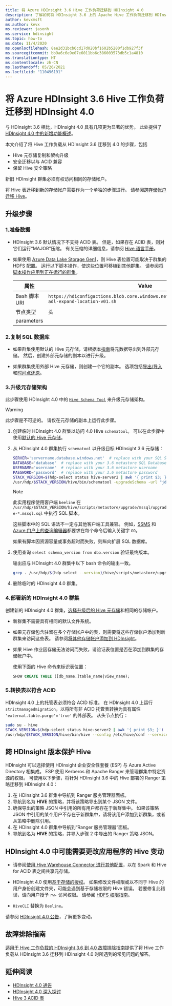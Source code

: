 ```yaml
---
title: 将 Azure HDInsight 3.6 Hive 工作负荷迁移到 HDInsight 4.0
description: 了解如何将 HDInsight 3.6 上的 Apache Hive 工作负荷迁移到 HDInsight 4.0。
author: kevxmsft
ms.author: kevx
ms.reviewer: jasonh
ms.service: hdinsight
ms.topic: how-to
ms.date: 11/4/2020
ms.openlocfilehash: 8ae2d31bcb6cd17d020bf1602b5280f1db927f3f
ms.sourcegitcommit: bb9a6c6e9e07e6011bb6c386003573db5c1a4810
ms.translationtype: HT
ms.contentlocale: zh-CN
ms.lasthandoff: 05/26/2021
ms.locfileid: "110496191"
---
```

# <a name="migrate-azure-hdinsight-36-hive-workloads-to-hdinsight-40"></a>将 Azure HDInsight 3.6 Hive 工作负荷迁移到 HDInsight 4.0

与 HDInsight 3.6 相比，HDInsight 4.0 具有几项更为显著的优势。 此处提供了 [HDInsight 4.0 中的新增功能概述](../hdinsight-version-release.md)。

本文介绍了将 Hive 工作负载从 HDInsight 3.6 迁移到 4.0 的步骤，包括

* Hive 元存储复制和架构升级
* 安全迁移以与 ACID 兼容
* 保留 Hive 安全策略

新旧 HDInsight 群集必须有权访问相同的存储帐户。

将 Hive 表迁移到新的存储帐户需要作为一个单独的步骤进行。 请参阅[跨存储帐户迁移 Hive](./hive-migration-across-storage-accounts.md)。

## <a name="steps-to-upgrade"></a>升级步骤

### <a name="1-prepare-the-data"></a>1.准备数据

* HDInsight 3.6 默认情况下不支持 ACID 表。 但是，如果存在 ACID 表，则对它们运行“MAJOR”压缩。 有关压缩的详细信息，请参阅 [Hive 语言手册](https://cwiki.apache.org/confluence/display/Hive/LanguageManual+DDL#LanguageManualDDL-AlterTable/Partition/Compact)。

* 如果使用 [Azure Data Lake Storage Gen1](../overview-data-lake-storage-gen1.md)，则 Hive 表位置可能取决于群集的 HDFS 配置。 运行以下脚本操作，使这些位置可移植到其他群集。 请参阅[将脚本操作应用到正在运行的群集](../hdinsight-hadoop-customize-cluster-linux.md#script-action-to-a-running-cluster)。

    |属性 | Value |
    |---|---|
    |Bash 脚本 URI|`https://hdiconfigactions.blob.core.windows.net/linuxhivemigrationv01/hive-adl-expand-location-v01.sh`|
    |节点类型|头|
    |parameters||

### <a name="2-copy-the-sql-database"></a>2.复制 SQL 数据库

* 如果群集使用默认的 Hive 元存储，请根据本[指南](./hive-default-metastore-export-import.md)将元数据导出到外部元存储。 然后，创建外部元存储的副本以进行升级。

* 如果群集使用外部 Hive 元存储，则创建一个它的副本。 选项包括[导出/导入](../../azure-sql/database/database-export.md)和[时间点还原](../../azure-sql/database/recovery-using-backups.md#point-in-time-restore)。

### <a name="3-upgrade-the-metastore-schema"></a>3.升级元存储架构

此步骤使用 HDInsight 4.0 中的 [`Hive Schema Tool`](https://cwiki.apache.org/confluence/display/Hive/Hive+Schema+Tool) 来升级元存储架构。

> [!Warning]
> 此步骤是不可逆的。 请仅在元存储的副本上运行此步骤。

1. 创建临时 HDInsight 4.0 群集以访问 4.0 Hive `schematool`。 可以在此步骤中使用[默认的 Hive 元存储](../hdinsight-use-external-metadata-stores.md#default-metastore)。

1. 从 HDInsight 4.0 群集执行 `schematool` 以升级目标 HDInsight 3.6 元存储：

    ```sh
    SERVER='servername.database.windows.net'  # replace with your SQL Server
    DATABASE='database'  # replace with your 3.6 metastore SQL Database
    USERNAME='username'  # replace with your 3.6 metastore username
    PASSWORD='password'  # replace with your 3.6 metastore password
    STACK_VERSION=$(hdp-select status hive-server2 | awk '{ print $3; }')
    /usr/hdp/$STACK_VERSION/hive/bin/schematool -upgradeSchema -url "jdbc:sqlserver://$SERVER;databaseName=$DATABASE;trustServerCertificate=false;encrypt=true;hostNameInCertificate=*.database.windows.net;" -userName "$USERNAME" -passWord "$PASSWORD" -dbType "mssql" --verbose
    ```

    > [!NOTE]
    > 此实用程序使用客户端 `beeline` 在 `/usr/hdp/$STACK_VERSION/hive/scripts/metastore/upgrade/mssql/upgrade-*.mssql.sql` 中执行 SQL 脚本。
    >
    > 这些脚本中的 SQL 语法不一定与其他客户端工具兼容。 例如，[SSMS](/sql/ssms/download-sql-server-management-studio-ssms) 和 [Azure 门户上的查询编辑器](../../azure-sql/database/connect-query-portal.md)都要求在每个命令后输入关键字 `GO`。
    >
    > 如果有脚本因资源容量或事务超时而失败，则纵向扩展 SQL 数据库。

1. 使用查询 `select schema_version from dbo.version` 验证最终版本。

    输出应与 HDInsight 4.0 群集中以下 bash 命令的输出一致。

    ```bash
    grep . /usr/hdp/$(hdp-select --version)/hive/scripts/metastore/upgrade/mssql/upgrade.order.mssql | tail -n1 | rev | cut -d'-' -f1 | rev
    ```

1. 删除临时的 HDInsight 4.0 群集。

### <a name="4-deploy-a-new-hdinsight-40-cluster"></a>4.部署新的 HDInsight 4.0 群集

创建新的 HDInsight 4.0 群集，[选择升级后的 Hive 元存储](../hdinsight-use-external-metadata-stores.md#select-a-custom-metastore-during-cluster-creation)和相同的存储帐户。

* 新群集不需要具有相同的默认文件系统。

* 如果元存储包含驻留在多个存储帐户中的表，则需要将这些存储帐户添加到新群集来访问这些表。 请参阅[将其他存储帐户添加到 HDInsight](../hdinsight-hadoop-add-storage.md)。

* 如果 Hive 作业因存储无法访问而失败，请验证表位置是否在添加到群集的存储帐户中。

    使用下面的 Hive 命令来标识表位置：

    ```sql
    SHOW CREATE TABLE ([db_name.]table_name|view_name);
    ```

### <a name="5-convert-tables-for-acid-compliance"></a>5.转换表以符合 ACID

HDInsight 4.0 上的托管表必须符合 ACID 标准。 在 HDInsight 4.0 上运行 `strictmanagedmigration`，以将所有非 ACID 托管表转换为具有属性 `'external.table.purge'='true'` 的外部表。 从头节点执行：

```bash
sudo su - hive
STACK_VERSION=$(hdp-select status hive-server2 | awk '{ print $3; }')
/usr/hdp/$STACK_VERSION/hive/bin/hive --config /etc/hive/conf --service strictmanagedmigration --hiveconf hive.strict.managed.tables=true -m automatic --modifyManagedTables
```

## <a name="secure-hive-across-hdinsight-versions"></a>跨 HDInsight 版本保护 Hive

HDInsight 可以选择使用 HDInsight 企业安全性套餐 (ESP) 与 Azure Active Directory 相集成。 ESP 使用 Kerberos 和 Apache Ranger 来管理群集中特定资源的权限。 可使用以下步骤，将针对 HDInsight 3.6 中的 Hive 部署的 Ranger 策略迁移到 HDInsight 4.0：

1. 在 HDInsight 3.6 群集中导航到 Ranger 服务管理器面板。
2. 导航到名为 **HIVE** 的策略，并将该策略导出到某个 JSON 文件。
3. 确保导出的策略 JSON 中引用的所有用户都存在于新群集中。 如果该策略 JSON 中引用的某个用户不存在于新群集中，请将该用户添加到新群集，或者从策略中删除引用。
4. 在 HDInsight 4.0 群集中导航到“Ranger 服务管理器”面板。
5. 导航到名为 **HIVE** 的策略，并导入步骤 2 中导出的 Ranger 策略 JSON。

## <a name="hive-changes-in-hdinsight-40-that-may-require-application-changes"></a>HDInsight 4.0 中可能需要更改应用程序的 Hive 变动

* 请参阅[使用 Hive Warehouse Connector 进行其他配置](./apache-hive-warehouse-connector.md)，以在 Spark 和 Hive for ACID 表之间共享元存储。

* HDInsight 4.0 使用[基于存储的授权](https://cwiki.apache.org/confluence/display/Hive/Storage+Based+Authorization+in+the+Metastore+Server)。 如果修改文件权限或以不同于 Hive 的用户身份创建文件夹，可能会遇到基于存储权限的 Hive 错误。 若要修复此错误，请向用户授予 `rw-` 访问权限。 请参阅 [HDFS 权限指南](https://hadoop.apache.org/docs/r2.7.1/hadoop-project-dist/hadoop-hdfs/HdfsPermissionsGuide.html)。

* `HiveCLI` 替换为 `Beeline`。

请参阅 [HDInsight 4.0 公告](../hdinsight-version-release.md)，了解更多变动。

## <a name="troubleshooting-guide"></a>故障排除指南

[适用于 Hive 工作负载的 HDInsight 3.6 到 4.0 故障排除指南](./interactive-query-troubleshoot-migrate-36-to-40.md)提供了将 Hive 工作负载从 HDInsight 3.6 迁移到 HDInsight 4.0 时所遇到的常见问题的解答。

## <a name="further-reading"></a>延伸阅读

* [HDInsight 4.0 通告](../hdinsight-version-release.md)
* [HDInsight 4.0 深入探讨](https://azure.microsoft.com/blog/deep-dive-into-azure-hdinsight-4-0/)
* [Hive 3 ACID 表](https://docs.hortonworks.com/HDPDocuments/HDP3/HDP-3.1.0/using-hiveql/content/hive_3_internals.html)